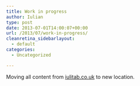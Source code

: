 ```yaml
---
title: Work in progress
author: Iulian
type: post
date: 2013-07-01T14:00:07+00:00
url: /2013/07/work-in-progress/
cleanretina_sidebarlayout:
  - default
categories:
  - Uncategorized

---
```

Moving all content from <a href="http://www.iulitab.co.uk" title="iulitab.co.uk" target="_blank">iulitab.co.uk</a> to new location.